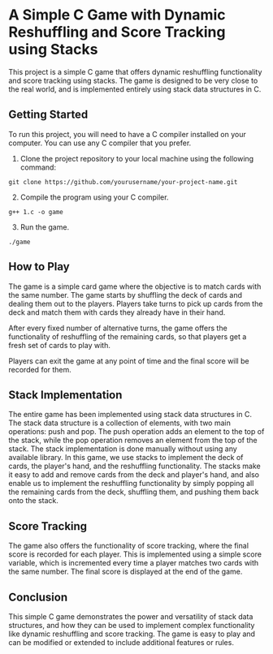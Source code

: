 # A Simple C Game with Dynamic Reshuffling and Score Tracking using Stacks

This project is a simple C game that offers dynamic reshuffling functionality and score tracking using stacks. The game is designed to be very close to the real world, and is implemented entirely using stack data structures in C.

## Getting Started

To run this project, you will need to have a C compiler installed on your computer. You can use any C compiler that you prefer.

1. Clone the project repository to your local machine using the following command:

` git clone https://github.com/yourusername/your-project-name.git `

2. Compile the program using your C compiler.

`g++ 1.c -o game`

3. Run the game.

`./game`

## How to Play

The game is a simple card game where the objective is to match cards with the same number. The game starts by shuffling the deck of cards and dealing them out to the players. Players take turns to pick up cards from the deck and match them with cards they already have in their hand.

After every fixed number of alternative turns, the game offers the functionality of reshuffling of the remaining cards, so that players get a fresh set of cards to play with.

Players can exit the game at any point of time and the final score will be recorded for them. 

## Stack Implementation

The entire game has been implemented using stack data structures in C. The stack data structure is a collection of elements, with two main operations: push and pop. The push operation adds an element to the top of the stack, while the pop operation removes an element from the top of the stack. The stack implementation is done manually without using any available library. 
In this game, we use stacks to implement the deck of cards, the player's hand, and the reshuffling functionality. The stacks make it easy to add and remove cards from the deck and player's hand, and also enable us to implement the reshuffling functionality by simply popping all the remaining cards from the deck, shuffling them, and pushing them back onto the stack.

## Score Tracking

The game also offers the functionality of score tracking, where the final score is recorded for each player. This is implemented using a simple score variable, which is incremented every time a player matches two cards with the same number. The final score is displayed at the end of the game.

## Conclusion

This simple C game demonstrates the power and versatility of stack data structures, and how they can be used to implement complex functionality like dynamic reshuffling and score tracking. The game is easy to play and can be modified or extended to include additional features or rules.
